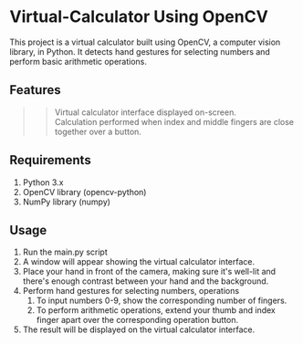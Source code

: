 # Virtual-Calculator Using OpenCV
This project is a virtual calculator built using OpenCV, a computer vision library, in Python. It detects hand gestures for selecting numbers and perform basic arithmetic operations.

## Features  <br/>
 >> Virtual calculator interface displayed on-screen.<br/>
 >> Calculation performed when index and middle fingers are close together over a button.<br/>

 ## Requirements 
1. Python 3.x <br/>
2. OpenCV library (opencv-python) <br/>
3. NumPy library (numpy) <br/>

## Usage  <br/>
 1. Run the main.py script
 2. A window will appear showing the virtual calculator interface.<br/>
 3. Place your hand in front of the camera, making sure it's well-lit and there's enough contrast between your hand and the background.<br/>
 4. Perform hand gestures for selecting numbers, operations<br/>
      1. To input numbers 0-9, show the corresponding number of fingers.
      2. To perform arithmetic operations, extend your thumb and index finger apart over the corresponding operation button.
 5. The result will be displayed on the virtual calculator interface.
